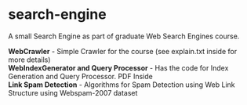 # search-engine
A small Search Engine as part of graduate Web Search Engines course.

<b>WebCrawler</b> - Simple Crawler for the course (see explain.txt inside for more details) <br/>
<b>WebIndexGenerator and Query Processor</b> - Has the code for Index Generation and Query Processor. PDF Inside<br/>
<b>Link Spam Detection</b> - Algorithms for Spam Detection using Web Link Structure using Webspam-2007 dataset
